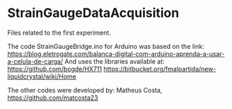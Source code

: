 # StrainGaugeDataAcquisition
Files related to the first experiment.

The code StrainGaugeBridge.ino for Arduino was based on the link: 
    https://blog.eletrogate.com/balanca-digital-com-arduino-aprenda-a-usar-a-celula-de-carga/
And uses the libraries available at:
    https://github.com/bogde/HX711
    https://bitbucket.org/fmalpartida/new-liquidcrystal/wiki/Home
    
The other codes were developed by:
  Matheus Costa, https://github.com/matcosta23
